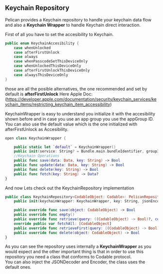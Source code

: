 
## Keychain Repository

Pelican provides a Keychain repository to handle your keychain data flow and also a **Keychain Wrapper** to handle Keychain direct interaction.

First of all you have to set the accesibility to Keychain.
```swift
public enum KeychainAccesibility {
    case whenUnlocked
    case afterFirstUnlock
    case always
    case whenPasscodeSetThisDeviceOnly
    case whenUnlockedThisDeviceOnly
    case afterFirstUnlockThisDeviceOnly
    case alwaysThisDeviceOnly
}
```

those are all the posible alternatives, the one recommended and set by default is **afterFirstUnlock**
Here Apple Doc: (https://developer.apple.com/documentation/security/keychain_services/keychain_items/restricting_keychain_item_accessibility)

KeychainWrapper is easy to understand you initialize it with the accesibility shown before and in case you use an app group you use the appGroup ID.  
You can also use the default value which is the one initialized with afterFirstUnlock as Accesibility.
```swift
open class KeychainWrapper {

    public static let `default` = KeychainWrapper()
    public init(service: String? = Bundle.main.bundleIdentifier, groupId: String? = nil, accesibility: KeychainAccesibility)
    //Keychain Operations
    public func save(data: Data, key: String) -> Bool
    public func update(data: Data, key: String) -> Bool
    public func delete(key: String) -> Bool
    public func fetch(key: String) -> Data?
}
```

And now Lets check out the KeychainRepository implementation

```swift
public class KeychainRepository<CodableObject: Codable>: PelicanRepository<CodableObject> {
    public init(keychainWrapper: KeychainWrapper, key: String, jsonEncoder: JSONEncoder = JSONEncoder(), jsonDecoder: JSONDecoder = JSONDecoder()) 

    public override func save(object: CodableObject) -> Bool
    public override func empty()
    public override func retrieve(query: ((CodableObject) -> Bool)?, completionHandler: (Result<[CodableObject],Error>) -> Void)
    override public var fetchAll: [CodableObject]
    public override func retrieveFirst(query: ((CodableObject) -> Bool)?, completionHandler: (Result<CodableObject, Error>) -> Void)
    public override func delete(object: CodableObject) -> Bool
}
```

As you can see the repository uses internally a **KeychainWrapper** as you would expect and the other important thing is that in order to use this repository you need a class that conforms to Codable protocol.  
You can also inject the JSONDecoder and Encoder, the class uses the default ones.

